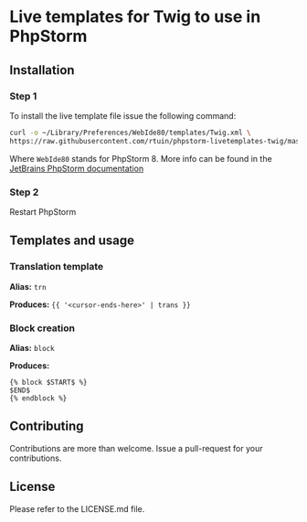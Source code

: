 # Live templates for Twig to use in PhpStorm

## Installation
### Step 1
To install the live template file issue the following command:

```bash
curl -o ~/Library/Preferences/WebIde80/templates/Twig.xml \
https://raw.githubusercontent.com/rtuin/phpstorm-livetemplates-twig/master/Twig.xml
```
Where `WebIde80` stands for PhpStorm 8. More info can be found in the [JetBrains PhpStorm documentation](https://www.jetbrains.com/phpstorm/help/live-templates.html#d766914e117)

### Step 2
Restart PhpStorm

## Templates and usage

### Translation template

**Alias:** `trn`

**Produces:** `{{ '<cursor-ends-here>' | trans }}`

### Block creation

**Alias:** `block`

**Produces:**
```
{% block $START$ %}
$END$
{% endblock %}
```

## Contributing
Contributions are more than welcome. Issue a pull-request for your contributions.

## License
Please refer to the LICENSE.md file.
